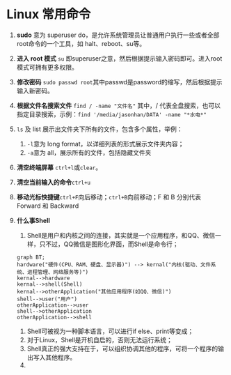 # Linux 常用命令

1. **sudo** 意为 superuser do，是允许系统管理员让普通用户执行一些或者全部root命令的一个工具，如 halt、reboot、su等。
2. **进入 root 模式** `su` 即superuser之意，然后根据提示输入密码即可。进入root模式可拥有更多权限。
3. **修改密码** `sudo passwd root`其中passwd是password的缩写，然后根据提示输入新密码。
4. **根据文件名搜索文件** `find / -name "文件名"` 其中，/ 代表全盘搜索，也可以指定目录搜索，示例：`find '/media/jasonhan/DATA' -name "*水电*"`
5. `ls` 及 list 展示出文件夹下所有的文件，包含多个属性，举例：
   1. `-l`意为 long format，以详细列表的形式展示文件夹内容；
   2. `-a`意为 all，展示所有的文件，包括隐藏文件夹

6. **清空终端屏幕** `ctrl+l`或`clear`。
7. **清空当前输入的命令**`ctrl+u`
8. **移动光标快捷键**`ctrl+F`向后移动；`ctrl+B`向前移动；F 和 B 分别代表 Forward 和 Backward

9. **什么事Shell** 
   1. Shell是用户和内核之间的连接，其实就是一个应用程序，和QQ、微信一样，只不过，QQ微信是图形化界面，而Shell是命令行；
   ```mermaid
   graph BT;
   hardware("硬件(CPU、RAM、硬盘、显示器)") --> kernal("内核(驱动、文件系统、进程管理、网络服务等)")
   kernal-->hardware
   kernal-->shell(Shell)
   kernal-->otherApplication("其他应用程序(如QQ、微信)")   
   shell-->user("用户")
   otherApplication-->user
   shell-->otherApplication
   otherApplication-->shell
   ```
   1. Shell可被视为一种脚本语言，可以进行if else、print等变成；
   2. 对于Linux，Shell是开机自启的，否则无法运行系统；
   3. Shell真正的强大支持在于，可以组织协调其他的程序，可将一个程序的输出写入其他程序。
   4. 